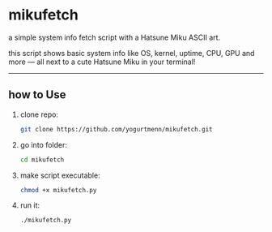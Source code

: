# mikufetch
a simple system info fetch script with a Hatsune Miku ASCII art.

this script shows basic system info like OS, kernel, uptime, CPU, GPU and more — all next to a cute Hatsune Miku in your terminal!

---

## how to Use

1. clone repo:
   ```bash
   git clone https://github.com/yogurtmenn/mikufetch.git
   ```

2. go into folder:
   ```bash
   cd mikufetch
   ```

3. make script executable:
   ```bash
   chmod +x mikufetch.py
   ```

4. run it:
   ```bash
   ./mikufetch.py
   ```

